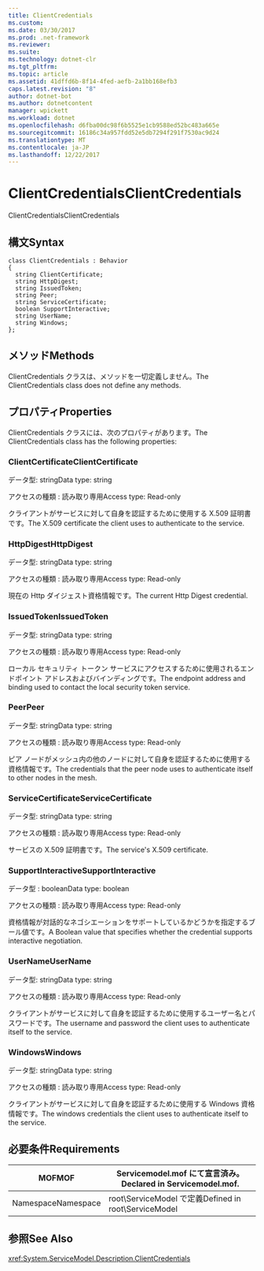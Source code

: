```yaml
---
title: ClientCredentials
ms.custom: 
ms.date: 03/30/2017
ms.prod: .net-framework
ms.reviewer: 
ms.suite: 
ms.technology: dotnet-clr
ms.tgt_pltfrm: 
ms.topic: article
ms.assetid: 41dffd6b-8f14-4fed-aefb-2a1bb168efb3
caps.latest.revision: "8"
author: dotnet-bot
ms.author: dotnetcontent
manager: wpickett
ms.workload: dotnet
ms.openlocfilehash: d6fba00dc98f6b5525e1cb9588ed52bc483a665e
ms.sourcegitcommit: 16186c34a957fdd52e5db7294f291f7530ac9d24
ms.translationtype: MT
ms.contentlocale: ja-JP
ms.lasthandoff: 12/22/2017
---
```

# <a name="clientcredentials"></a><span data-ttu-id="c712e-102">ClientCredentials</span><span class="sxs-lookup"><span data-stu-id="c712e-102">ClientCredentials</span></span>
<span data-ttu-id="c712e-103">ClientCredentials</span><span class="sxs-lookup"><span data-stu-id="c712e-103">ClientCredentials</span></span>  
  
## <a name="syntax"></a><span data-ttu-id="c712e-104">構文</span><span class="sxs-lookup"><span data-stu-id="c712e-104">Syntax</span></span>  
  
```  
class ClientCredentials : Behavior  
{  
  string ClientCertificate;  
  string HttpDigest;  
  string IssuedToken;  
  string Peer;  
  string ServiceCertificate;  
  boolean SupportInteractive;  
  string UserName;  
  string Windows;  
};  
```  
  
## <a name="methods"></a><span data-ttu-id="c712e-105">メソッド</span><span class="sxs-lookup"><span data-stu-id="c712e-105">Methods</span></span>  
 <span data-ttu-id="c712e-106">ClientCredentials クラスは、メソッドを一切定義しません。</span><span class="sxs-lookup"><span data-stu-id="c712e-106">The ClientCredentials class does not define any methods.</span></span>  
  
## <a name="properties"></a><span data-ttu-id="c712e-107">プロパティ</span><span class="sxs-lookup"><span data-stu-id="c712e-107">Properties</span></span>  
 <span data-ttu-id="c712e-108">ClientCredentials クラスには、次のプロパティがあります。</span><span class="sxs-lookup"><span data-stu-id="c712e-108">The ClientCredentials class has the following properties:</span></span>  
  
### <a name="clientcertificate"></a><span data-ttu-id="c712e-109">ClientCertificate</span><span class="sxs-lookup"><span data-stu-id="c712e-109">ClientCertificate</span></span>  
 <span data-ttu-id="c712e-110">データ型: string</span><span class="sxs-lookup"><span data-stu-id="c712e-110">Data type: string</span></span>  
  
 <span data-ttu-id="c712e-111">アクセスの種類 : 読み取り専用</span><span class="sxs-lookup"><span data-stu-id="c712e-111">Access type: Read-only</span></span>  
  
 <span data-ttu-id="c712e-112">クライアントがサービスに対して自身を認証するために使用する X.509 証明書です。</span><span class="sxs-lookup"><span data-stu-id="c712e-112">The X.509 certificate the client uses to authenticate to the service.</span></span>  
  
### <a name="httpdigest"></a><span data-ttu-id="c712e-113">HttpDigest</span><span class="sxs-lookup"><span data-stu-id="c712e-113">HttpDigest</span></span>  
 <span data-ttu-id="c712e-114">データ型: string</span><span class="sxs-lookup"><span data-stu-id="c712e-114">Data type: string</span></span>  
  
 <span data-ttu-id="c712e-115">アクセスの種類 : 読み取り専用</span><span class="sxs-lookup"><span data-stu-id="c712e-115">Access type: Read-only</span></span>  
  
 <span data-ttu-id="c712e-116">現在の Http ダイジェスト資格情報です。</span><span class="sxs-lookup"><span data-stu-id="c712e-116">The current Http Digest credential.</span></span>  
  
### <a name="issuedtoken"></a><span data-ttu-id="c712e-117">IssuedToken</span><span class="sxs-lookup"><span data-stu-id="c712e-117">IssuedToken</span></span>  
 <span data-ttu-id="c712e-118">データ型: string</span><span class="sxs-lookup"><span data-stu-id="c712e-118">Data type: string</span></span>  
  
 <span data-ttu-id="c712e-119">アクセスの種類 : 読み取り専用</span><span class="sxs-lookup"><span data-stu-id="c712e-119">Access type: Read-only</span></span>  
  
 <span data-ttu-id="c712e-120">ローカル セキュリティ トークン サービスにアクセスするために使用されるエンドポイント アドレスおよびバインディングです。</span><span class="sxs-lookup"><span data-stu-id="c712e-120">The endpoint address and binding used to contact the local security token service.</span></span>  
  
### <a name="peer"></a><span data-ttu-id="c712e-121">Peer</span><span class="sxs-lookup"><span data-stu-id="c712e-121">Peer</span></span>  
 <span data-ttu-id="c712e-122">データ型: string</span><span class="sxs-lookup"><span data-stu-id="c712e-122">Data type: string</span></span>  
  
 <span data-ttu-id="c712e-123">アクセスの種類 : 読み取り専用</span><span class="sxs-lookup"><span data-stu-id="c712e-123">Access type: Read-only</span></span>  
  
 <span data-ttu-id="c712e-124">ピア ノードがメッシュ内の他のノードに対して自身を認証するために使用する資格情報です。</span><span class="sxs-lookup"><span data-stu-id="c712e-124">The credentials that the peer node uses to authenticate itself to other nodes in the mesh.</span></span>  
  
### <a name="servicecertificate"></a><span data-ttu-id="c712e-125">ServiceCertificate</span><span class="sxs-lookup"><span data-stu-id="c712e-125">ServiceCertificate</span></span>  
 <span data-ttu-id="c712e-126">データ型: string</span><span class="sxs-lookup"><span data-stu-id="c712e-126">Data type: string</span></span>  
  
 <span data-ttu-id="c712e-127">アクセスの種類 : 読み取り専用</span><span class="sxs-lookup"><span data-stu-id="c712e-127">Access type: Read-only</span></span>  
  
 <span data-ttu-id="c712e-128">サービスの X.509 証明書です。</span><span class="sxs-lookup"><span data-stu-id="c712e-128">The service's X.509 certificate.</span></span>  
  
### <a name="supportinteractive"></a><span data-ttu-id="c712e-129">SupportInteractive</span><span class="sxs-lookup"><span data-stu-id="c712e-129">SupportInteractive</span></span>  
 <span data-ttu-id="c712e-130">データ型 : boolean</span><span class="sxs-lookup"><span data-stu-id="c712e-130">Data type: boolean</span></span>  
  
 <span data-ttu-id="c712e-131">アクセスの種類 : 読み取り専用</span><span class="sxs-lookup"><span data-stu-id="c712e-131">Access type: Read-only</span></span>  
  
 <span data-ttu-id="c712e-132">資格情報が対話的なネゴシエーションをサポートしているかどうかを指定するブール値です。</span><span class="sxs-lookup"><span data-stu-id="c712e-132">A Boolean value that specifies whether the credential supports interactive negotiation.</span></span>  
  
### <a name="username"></a><span data-ttu-id="c712e-133">UserName</span><span class="sxs-lookup"><span data-stu-id="c712e-133">UserName</span></span>  
 <span data-ttu-id="c712e-134">データ型: string</span><span class="sxs-lookup"><span data-stu-id="c712e-134">Data type: string</span></span>  
  
 <span data-ttu-id="c712e-135">アクセスの種類 : 読み取り専用</span><span class="sxs-lookup"><span data-stu-id="c712e-135">Access type: Read-only</span></span>  
  
 <span data-ttu-id="c712e-136">クライアントがサービスに対して自身を認証するために使用するユーザー名とパスワードです。</span><span class="sxs-lookup"><span data-stu-id="c712e-136">The username and password the client uses to authenticate itself to the service.</span></span>  
  
### <a name="windows"></a><span data-ttu-id="c712e-137">Windows</span><span class="sxs-lookup"><span data-stu-id="c712e-137">Windows</span></span>  
 <span data-ttu-id="c712e-138">データ型: string</span><span class="sxs-lookup"><span data-stu-id="c712e-138">Data type: string</span></span>  
  
 <span data-ttu-id="c712e-139">アクセスの種類 : 読み取り専用</span><span class="sxs-lookup"><span data-stu-id="c712e-139">Access type: Read-only</span></span>  
  
 <span data-ttu-id="c712e-140">クライアントがサービスに対して自身を認証するために使用する Windows 資格情報です。</span><span class="sxs-lookup"><span data-stu-id="c712e-140">The windows credentials the client uses to authenticate itself to the service.</span></span>  
  
## <a name="requirements"></a><span data-ttu-id="c712e-141">必要条件</span><span class="sxs-lookup"><span data-stu-id="c712e-141">Requirements</span></span>  
  
|<span data-ttu-id="c712e-142">MOF</span><span class="sxs-lookup"><span data-stu-id="c712e-142">MOF</span></span>|<span data-ttu-id="c712e-143">Servicemodel.mof にて宣言済み。</span><span class="sxs-lookup"><span data-stu-id="c712e-143">Declared in Servicemodel.mof.</span></span>|  
|---------|-----------------------------------|  
|<span data-ttu-id="c712e-144">Namespace</span><span class="sxs-lookup"><span data-stu-id="c712e-144">Namespace</span></span>|<span data-ttu-id="c712e-145">root\ServiceModel で定義</span><span class="sxs-lookup"><span data-stu-id="c712e-145">Defined in root\ServiceModel</span></span>|  
  
## <a name="see-also"></a><span data-ttu-id="c712e-146">参照</span><span class="sxs-lookup"><span data-stu-id="c712e-146">See Also</span></span>  
 <xref:System.ServiceModel.Description.ClientCredentials>
